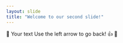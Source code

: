 ```yaml
---
layout: slide
title: "Welcome to our second slide!"
---
```


🌈
Your text
Use the left arrow to go back! 👍 🍅
